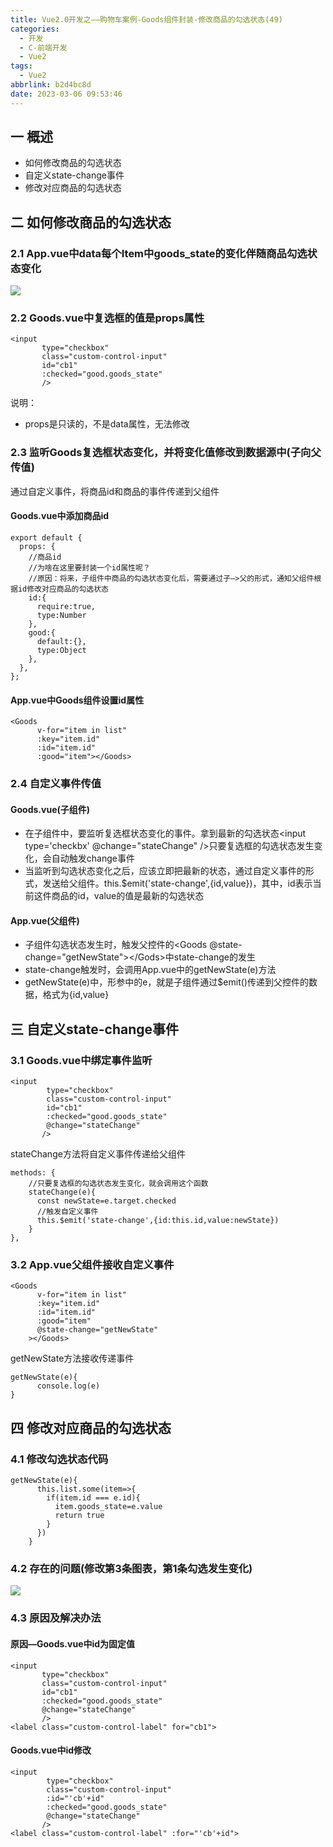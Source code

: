 ```yaml
---
title: Vue2.0开发之——购物车案例-Goods组件封装-修改商品的勾选状态(49)
categories:
  - 开发
  - C-前端开发
  - Vue2
tags:
  - Vue2
abbrlink: b2d4bc8d
date: 2023-03-06 09:53:46
---
```

## 一 概述

* 如何修改商品的勾选状态
* 自定义state-change事件
* 修改对应商品的勾选状态

<!--more-->

## 二 如何修改商品的勾选状态

### 2.1 App.vue中data每个Item中goods_state的变化伴随商品勾选状态变化

![][1]

### 2.2 Goods.vue中复选框的值是props属性

```
<input
       type="checkbox"
       class="custom-control-input"
       id="cb1"
       :checked="good.goods_state"
       />
```

说明：

* props是只读的，不是data属性，无法修改

### 2.3 监听Goods复选框状态变化，并将变化值修改到数据源中(子向父传值)

通过自定义事件，将商品id和商品的事件传递到父组件

#### Goods.vue中添加商品id

```
export default {
  props: {
    //商品id
    //为啥在这里要封装一个id属性呢？
    //原因：将来，子组件中商品的勾选状态变化后，需要通过子—>父的形式，通知父组件根据id修改对应商品的勾选状态
    id:{
      require:true,
      type:Number
    },
    good:{
      default:{},
      type:Object
    },
  },
};
```

#### App.vue中Goods组件设置id属性

```
<Goods
      v-for="item in list"
      :key="item.id"
      :id="item.id"
      :good="item"></Goods>
```

### 2.4 自定义事件传值

#### Goods.vue(子组件)

* 在子组件中，要监听复选框状态变化的事件。拿到最新的勾选状态<input type='checkbx' @change="stateChange" />只要复选框的勾选状态发生变化，会自动触发change事件
* 当监听到勾选状态变化之后，应该立即把最新的状态，通过自定义事件的形式，发送给父组件。this.$emit('state-change',{id,value})，其中，id表示当前这件商品的id，value的值是最新的勾选状态

#### App.vue(父组件)

* 子组件勾选状态发生时，触发父控件的<Goods @state-change="getNewState"><\/Gods>中state-change的发生
* state-change触发时，会调用App.vue中的getNewState(e)方法
* getNewState(e)中，形参中的e，就是子组件通过$emit()传递到父控件的数据，格式为{id,value}

## 三 自定义state-change事件

### 3.1 Goods.vue中绑定事件监听

```
<input
        type="checkbox"
        class="custom-control-input"
        id="cb1"
        :checked="good.goods_state"
        @change="stateChange"
       />
```

stateChange方法将自定义事件传递给父组件

```
methods: {
    //只要复选框的勾选状态发生变化，就会调用这个函数
    stateChange(e){
      const newState=e.target.checked
      //触发自定义事件
      this.$emit('state-change',{id:this.id,value:newState})
    }
},
```

### 3.2 App.vue父组件接收自定义事件

```
<Goods
      v-for="item in list"
      :key="item.id"
      :id="item.id"
      :good="item"
      @state-change="getNewState"
    ></Goods>
```

getNewState方法接收传递事件

```
getNewState(e){
      console.log(e)
}
```

## 四 修改对应商品的勾选状态

### 4.1 修改勾选状态代码

```
getNewState(e){
      this.list.some(item=>{
        if(item.id === e.id){
          item.goods_state=e.value
          return true
        }
      })
    }
```

### 4.2 存在的问题(修改第3条图表，第1条勾选发生变化)

![][2]



### 4.3 原因及解决办法

#### 原因—Goods.vue中id为固定值

```
<input
       type="checkbox"
       class="custom-control-input"
       id="cb1"
       :checked="good.goods_state"
       @change="stateChange"
       />
<label class="custom-control-label" for="cb1">
```

#### Goods.vue中id修改

```
<input
        type="checkbox"
        class="custom-control-input"
        :id="'cb'+id"
        :checked="good.goods_state"
        @change="stateChange"
       />
<label class="custom-control-label" :for="'cb'+id">
```





[1]:https://jsd.onmicrosoft.cn/gh/PGzxc/CDN/blog-vue/vue2.0-49-cart-check-change.gif
[2]:https://jsd.onmicrosoft.cn/gh/PGzxc/CDN/blog-vue/vue2.0-49-cart-check-change-problem.gif